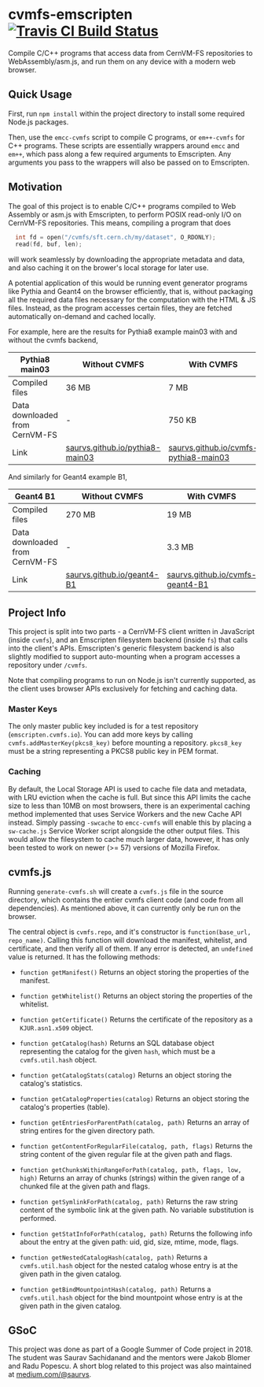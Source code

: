 # cvmfs-emscripten [![Travis CI Build Status](https://travis-ci.org/cvmfs-contrib/cvmfs-emscripten.svg?branch=master)](https://travis-ci.org/cvmfs-contrib/cvmfs-emscripten)

Compile C/C++ programs that access data from CernVM-FS repositories to WebAssembly/asm.js,
and run them on any device with a modern web browser.

## Quick Usage

First, run `npm install` within the project directory to install some required Node.js packages.

Then, use the `emcc-cvmfs` script to compile C programs, or `em++-cvmfs` for C++ programs. These scripts are essentially wrappers around `emcc` and `em++`, which pass along a few required arguments to Emscripten. Any arguments you pass to the wrappers will also be passed on to Emscripten.

## Motivation

The goal of this project is to enable C/C++ programs compiled to Web Assembly or asm.js with Emscripten, to perform POSIX read-only I/O on CernVM-FS repositories. This means, compiling a program that does

```C
  int fd = open("/cvmfs/sft.cern.ch/my/dataset", O_RDONLY);
  read(fd, buf, len);
```

will work seamlessly by downloading the appropriate metadata and data, and also caching it on the brower's local storage for later use.

A potential application of this would be running event generator programs like Pythia and Geant4 on the browser efficiently, that is, without packaging all the required data files necessary for the computation with the HTML & JS files. Instead, as the program accesses certain files, they are fetched automatically on-demand and cached locally.

For example, here are the results for Pythia8 example main03 with and without the cvmfs backend,

| Pythia8 main03 | Without CVMFS | With CVMFS |
| - | - | - |
| Compiled files | 36 MB  | 7 MB |
| Data downloaded from CernVM-FS | -  | 750 KB |
| Link | [saurvs.github.io/pythia8-main03](https://saurvs.github.io/pythia8-main03) | [saurvs.github.io/cvmfs-pythia8-main03](https://saurvs.github.io/cvmfs-pythia8-main03) |

And similarly for Geant4 example B1,

| Geant4 B1 | Without CVMFS | With CVMFS |
| - | - | - |
| Compiled files | 270 MB  | 19 MB |
| Data downloaded from CernVM-FS | -  | 3.3 MB |
| Link | [saurvs.github.io/geant4-B1](https://saurvs.github.io/geant4-B1) | [saurvs.github.io/cvmfs-geant4-B1](https://saurvs.github.io/cvmfs-geant4-B1) |

## Project Info

This project is split into two parts - a CernVM-FS client written in JavaScript (inside `cvmfs`), and an Emscripten filesystem backend (inside `fs`) that calls into the client's APIs. Emscripten's generic filesystem backend is also slightly modified to support auto-mounting when a program accesses a repository under `/cvmfs`.

Note that compiling programs to run on Node.js isn't currently supported, as the client uses browser APIs exclusively for fetching and caching data.

### Master Keys

The only master public key included is for a test repository (`emscripten.cvmfs.io`). You can add more keys by calling `cvmfs.addMasterKey(pkcs8_key)` before mounting a repository. `pkcs8_key` must be a string representing a PKCS8 public key in PEM format.

### Caching

By default, the Local Storage API is used to cache file data and metadata, with LRU eviction when the cache is full. But since this API limits the cache size to less than 10MB on most browsers, there is an experimental caching method implemented that uses Service Workers and the new Cache API instead. Simply passing `-swcache` to `emcc-cvmfs` will enable this by placing a `sw-cache.js` Service Worker script alongside the other output files. This would allow the filesystem to cache much larger data, however, it has only been tested to work on newer (>= 57) versions of Mozilla Firefox.

## cvmfs.js

Running `generate-cvmfs.sh` will create a `cvmfs.js` file in the source directory, which contains the entier cvmfs client code (and code from all dependencies). As mentioned above, it can currently only be run on the browser.

The central object is `cvmfs.repo`, and it's constructor is `function(base_url, repo_name)`. Calling this function will download the manifest, whitelist, and certificate, and then verify all of them. If any error is detected, an `undefined` value is returned. It has the following methods:

* `function getManifest()` Returns an object storing the properties of the manifest.

* `function getWhitelist()` Returns an object storing the properties of the whitelist.

* `function getCertificate()` Returns the certificate of the repository as a `KJUR.asn1.x509` object.

* `function getCatalog(hash)` Returns an SQL database object representing the catalog for the given `hash`, which must be a `cvmfs.util.hash` object.

* `function getCatalogStats(catalog)` Returns an object storing the catalog's statistics.

* `function getCatalogProperties(catalog)` Returns an object storing the catalog's properties (table).

* `function getEntriesForParentPath(catalog, path)` Returns an array of string entires for the given directory path.

* `function getContentForRegularFile(catalog, path, flags)` Returns the string content of the given regular file at the given path and flags.

* `function getChunksWithinRangeForPath(catalog, path, flags, low, high)` Returns an array of chunks (strings) within the given range of a chunked file at the given path and flags.

* `function getSymlinkForPath(catalog, path)` Returns the raw string content of the symbolic link at the given path. No variable substitution is performed.

* `function getStatInfoForPath(catalog, path)` Returns the following info about the entry at the given path: uid, gid, size, mtime, mode, flags.

* `function getNestedCatalogHash(catalog, path)` Returns a `cvmfs.util.hash` object for the nested catalog whose entry is at the given path in the given catalog.

* `function getBindMountpointHash(catalog, path)` Returns a `cvmfs.util.hash` object for the bind mountpoint whose entry is at the given path in the given catalog.

## GSoC

This project was done as part of a Google Summer of Code project in 2018. The student was Saurav Sachidanand and the mentors were Jakob Blomer and Radu Popescu. A short blog related to this project was also maintained at [medium.com/@saurvs](https://medium.com/@saurvs).